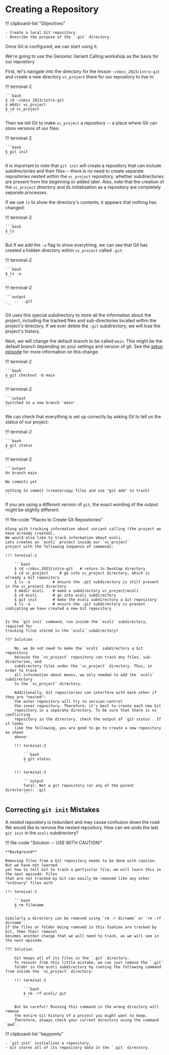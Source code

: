 # Creating a Repository

!!! clipboard-list "Objectives"

    - Create a local Git repository.
    - Describe the purpose of the `.git` directory.

Once Git is configured,
we can start using it.

We're going to use the Genomic Variant Calling workshop as the basis for our repository

First, let's navigate into the directory for the lesson `~/obss_2023/intro-git` and create a new directory `vc_project` there for our repository to live in:

!!! terminal-2

    ```bash
    $ cd ~/obss_2023/intro-git
    $ mkdir vc_project
    $ cd vc_project
    ```

Then we tell Git to make `vc_project` a repository
\-- a place where Git can store versions of our files:

!!! terminal-2

    ```bash
    $ git init
    ```

It is important to note that `git init` will create a repository that
can include subdirectories and their files---there is no need to create
separate repositories nested within the `vc_project` repository, whether
subdirectories are present from the beginning or added later. Also, note
that the creation of the `vc_project` directory and its initialization as a
repository are completely separate processes.

If we use `ls` to show the directory's contents,
it appears that nothing has changed:

!!! terminal-2

    ```bash
    $ ls
    ```

But if we add the `-a` flag to show everything,
we can see that Git has created a hidden directory within `vc_project` called `.git`:

!!! terminal-2

    ```bash
    $ ls -a
    ```

!!! terminal-2

    ```output
    .	..	.git
    ```

Git uses this special subdirectory to store all the information about the project,
including the tracked files and sub-directories located within the project's directory.
If we ever delete the `.git` subdirectory,
we will lose the project's history.

Next, we will change the default branch to be called `main`.
This might be the default branch depending on your settings and version
of git.
See the [setup episode](2_summary_setup.md#default-git-branch-naming) for more information on this change.

!!! terminal-2

    ```bash
    $ git checkout -b main
    ```

!!! terminal-2

    ```output
    Switched to a new branch 'main'
    ```

We can check that everything is set up correctly
by asking Git to tell us the status of our project:

!!! terminal-2

    ```bash
    $ git status
    ```

!!! terminal-2

    ```output
    On branch main

    No commits yet

    nothing to commit (create/copy files and use "git add" to track)
    ```

If you are using a different version of `git`, the exact
wording of the output might be slightly different.

!!! file-code "Places to Create Git Repositories"

    Along with tracking information about variant calling (the project we have already created),
    We would also like to track information about ecoli.
    Lets creates an `ecoli` project inside our `vc_project`
    project with the following sequence of commands:

    !!! terminal-2

        ```bash
        $ cd ~/obss_2023/intro-git   # return to Desktop directory
        $ cd vc_project     # go into vc_project directory, which is already a Git repository
        $ ls -a          # ensure the .git subdirectory is still present in the vc_project directory
        $ mkdir ecoli    # make a subdirectory vc_project/ecoli
        $ cd ecoli       # go into ecoli subdirectory
        $ git init       # make the ecoli subdirectory a Git repository
        $ ls -a          # ensure the .git subdirectory is present indicating we have created a new Git repository
        ```

    Is the `git init` command, run inside the `ecoli` subdirectory, required for
    tracking files stored in the `ecoli` subdirectory?

    ??? Solution

        No. we do not need to make the `ecoli` subdirectory a Git repository
        because the `vc_project` repository can track any files, sub-directories, and
        subdirectory files under the `vc_project` directory. Thus, in order to track
        all information about moons, we only needed to add the `ecoli` subdirectory
        to the `vc_project` directory.

        Additionally, Git repositories can interfere with each other if they are "nested":
        the outer repository will try to version-control
        the inner repository. Therefore, it's best to create each new Git
        repository in a separate directory. To be sure that there is no conflicting
        repository in the directory, check the output of `git status`. If it looks
        like the following, you are good to go to create a new repository as shown
        above:

        !!! terminal-2

            ```bash
            $ git status
            ```

        !!! terminal-2

            ```output
            fatal: Not a git repository (or any of the parent directories): .git
            ```

## Correcting `git init` Mistakes

A nested repository is redundant and may cause confusion
down the road. We would like to remove the nested repository. How can we undo
the last `git init` in the `ecoli` subdirectory?

!!! file-code "Solution -- USE WITH CAUTION!"

    **Background**

    Removing files from a Git repository needs to be done with caution. But we have not learned
    yet how to tell Git to track a particular file; we will learn this in the next episode. Files
    that are not tracked by Git can easily be removed like any other "ordinary" files with

    !!! terminal-2

        ```bash
        $ rm filename
        ```

    Similarly a directory can be removed using `rm -r dirname` or `rm -rf dirname`.
    If the files or folder being removed in this fashion are tracked by Git, then their removal
    becomes another change that we will need to track, as we will see in the next episode.

    ??? Solution

        Git keeps all of its files in the `.git` directory.
        To recover from this little mistake, we can just remove the `.git`
        folder in the ecoli subdirectory by running the following command from inside the `vc_project` directory:

        !!! terminal-2

            ```bash
            $ rm -rf ecoli/.git
            ```

        But be careful! Running this command in the wrong directory will remove
        the entire Git history of a project you might want to keep.
        Therefore, always check your current directory using the command `pwd`.

!!! clipboard-list "keypoints"

    - `git init` initializes a repository.
    - Git stores all of its repository data in the `.git` directory.

```

```
